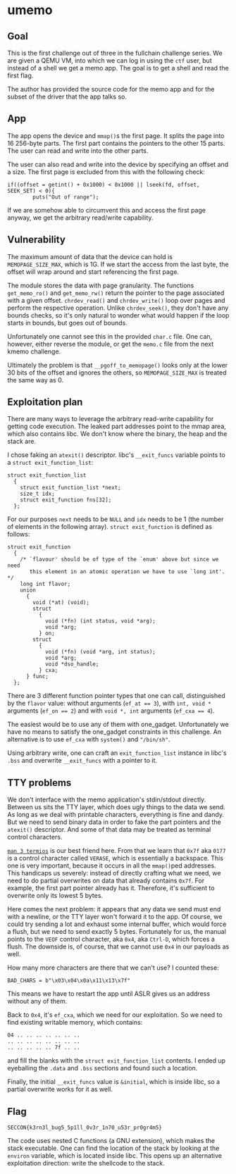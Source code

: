 # umemo

## Goal

This is the first challenge out of three in the fullchain challenge series. We
are given a QEMU VM, into which we can log in using the `ctf` user, but instead
of a shell we get a memo app. The goal is to get a shell and read the first
flag.

The author has provided the source code for the memo app and for the subset of
the driver that the app talks so.

## App

The app opens the device and `mmap()`s the first page. It splits the page into
16 256-byte parts. The first part contains the pointers to the other 15 parts.
The user can read and write into the other parts.

The user can also read and write into the device by specifying an offset and a
size. The first page is excluded from this with the following check:

```
if((offset = getint() + 0x1000) < 0x1000 || lseek(fd, offset, SEEK_SET) < 0){
        puts("Out of range");
```

If we are somehow able to circumvent this and access the first page anyway, we
get the arbitrary read/write capability.

## Vulnerability

The maximum amount of data that the device can hold is `MEMOPAGE_SIZE_MAX`,
which is 1G. If we start the access from the last byte, the offset will wrap
around and start referencing the first page.

The module stores the data with page granularity. The functions `get_memo_ro()`
and `get_memo_rw()` return the pointer to the page associated with a given
offset. `chrdev_read()` and `chrdev_write()` loop over pages and perform the
respective operation. Unlike `chrdev_seek()`, they don't have any bounds
checks, so it's only natural to wonder what would happen if the loop starts in
bounds, but goes out of bounds.

Unfortunately one cannot see this in the provided `char.c` file. One can,
however, either reverse the module, or get the `memo.c` file from the next
kmemo challenge.

Ultimately the problem is that `__pgoff_to_memopage()` looks only at the lower
30 bits of the offset and ignores the others, so `MEMOPAGE_SIZE_MAX` is treated
the same way as 0.

## Exploitation plan

There are many ways to leverage the arbitrary read-write capability for getting
code execution. The leaked part addresses point to the mmap area, which also
contains libc. We don't know where the binary, the heap and the stack are.

I chose faking an `atexit()` descriptor. libc's `__exit_funcs` variable points
to a `struct exit_function_list`:

```
struct exit_function_list
  {
    struct exit_function_list *next;
    size_t idx;
    struct exit_function fns[32];
  };
```

For our purposes `next` needs to be `NULL` and `idx` needs to be 1 (the number
of elements in the following array). `struct exit_function` is defined as
follows:

```
struct exit_function
  {
    /* `flavour' should be of type of the `enum' above but since we need
       this element in an atomic operation we have to use `long int'.  */
    long int flavor;
    union
      {
        void (*at) (void);
        struct
          {
            void (*fn) (int status, void *arg);
            void *arg;
          } on;
        struct
          {
            void (*fn) (void *arg, int status);
            void *arg;
            void *dso_handle;
          } cxa;
      } func;
  };
```

There are 3 different function pointer types that one can call, distinguished
by the `flavor` value: without arguments (`ef_at == 3`), with `int, void *`
arguments (`ef_on == 2`) and with `void *, int` arguments (`ef_cxa == 4`).

The easiest would be to use any of them with one_gadget. Unfortunately we have
no means to satisfy the one_gadget constraints in this challenge. An
alternative is to use `ef_cxa` with `system()` and `"/bin/sh"`.

Using arbitrary write, one can craft an `exit_function_list` instance in libc's
`.bss` and overwrite `__exit_funcs` with a pointer to it.

## TTY problems

We don't interface with the memo application's stdin/stdout directly. Between
us sits the TTY layer, which does ugly things to the data we send. As long as
we deal with printable characters, everything is fine and dandy. But we need to
send binary data in order to fake the part pointers and the `atexit()`
descriptor. And some of that data may be treated as terminal control
characters.

[`man 3 termios`](https://man7.org/linux/man-pages/man3/termios.3.html) is our
best friend here. From that we learn that `0x7f` aka `0177` is a control
character called `VERASE`, which is essentially a backspace. This one is very
important, because it occurs in all the `mmap()`ped addresses. This handicaps
us severely: instead of directly crafting what we need, we need to do partial
overwrites on data that already contains `0x7f`. For example, the first part
pointer already has it. Therefore, it's sufficient to overwrite only its lowest
5 bytes.

Here comes the next problem: it appears that any data we send must end with a
newline, or the TTY layer won't forward it to the app. Of course, we could try
sending a lot and exhaust some internal buffer, which would force a flush, but
we need to send exactly 5 bytes. Fortunately for us, the manual points to the
`VEOF` control character, aka `0x4`, aka `Ctrl-D`, which forces a flush. The
downside is, of course, that we cannot use `0x4` in our payloads as well.

How many more characters are there that we can't use? I counted these:

```
BAD_CHARS = b"\x03\x04\x0a\x11\x13\x7f"
```

This means we have to restart the app until ASLR gives us an address without
any of them.

Back to `0x4`, it's `ef_cxa`, which we need for our exploitation. So we need to
find existing writable memory, which contains:

```
04 .. .. .. .. .. .. ..
.. .. .. .. .. .. .. ..
.. .. .. .. .. 7f .. ..
```

and fill the blanks with the `struct exit_function_list` contents. I ended up
eyeballing the `.data` and `.bss` sections and found such a location.

Finally, the initial `__exit_funcs` value is `&initial`, which is inside libc,
so a partial overwrite works for it as well.

## Flag

`SECCON{k3rn3l_bug5_5p1ll_0v3r_1n70_u53r_pr0gr4m5}`

The code uses nested C functions (a GNU extension), which makes the stack
executable. One can find the location of the stack by looking at the `environ`
variable, which is located inside libc. This opens up an alternative
exploitation direction: write the shellcode to the stack.
